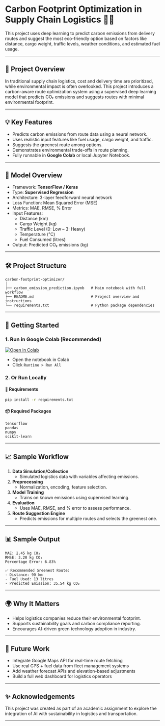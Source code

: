 # Carbon Footprint Optimization in Supply Chain Logistics 🌱🚚

This project uses deep learning to predict carbon emissions from delivery routes and suggest the most eco-friendly option based on factors like distance, cargo weight, traffic levels, weather conditions, and estimated fuel usage.

---

## 📌 Project Overview

In traditional supply chain logistics, cost and delivery time are prioritized, while environmental impact is often overlooked. This project introduces a carbon-aware route optimization system using a supervised deep learning model that predicts CO₂ emissions and suggests routes with minimal environmental footprint.

---

## 💡 Key Features

- Predicts carbon emissions from route data using a neural network.
- Uses realistic input features like fuel usage, cargo weight, and traffic.
- Suggests the greenest route among options.
- Demonstrates environmental trade-offs in route planning.
- Fully runnable in **Google Colab** or local Jupyter Notebook.

---

## 🧠 Model Overview

- Framework: **TensorFlow / Keras**
- Type: **Supervised Regression**
- Architecture: 3-layer feedforward neural network
- Loss Function: Mean Squared Error (MSE)
- Metrics: MAE, RMSE, % Error
- Input Features:
  - Distance (km)
  - Cargo Weight (kg)
  - Traffic Level (0: Low – 3: Heavy)
  - Temperature (°C)
  - Fuel Consumed (litres)
- Output: Predicted CO₂ emissions (kg)

---

## 🛠️ Project Structure

```
carbon-footprint-optimizer/
│
├── carbon_emission_prediction.ipynb   # Main notebook with full workflow
├── README.md                          # Project overview and instructions
└── requirements.txt                   # Python package dependencies
```

---

## 🚀 Getting Started

### 1. Run in Google Colab (Recommended)
[![Open In Colab](https://colab.research.google.com/assets/colab-badge.svg)](https://colab.research.google.com/)

- Open the notebook in Colab
- Click `Runtime > Run All`

### 2. Or Run Locally

#### 🔧 Requirements

```bash
pip install -r requirements.txt
```

#### 📦 Required Packages

```
tensorflow
pandas
numpy
scikit-learn
```

---

## 📈 Sample Workflow

1. **Data Simulation/Collection**
   - Simulated logistics data with variables affecting emissions.
2. **Preprocessing**
   - Normalization, encoding, feature selection.
3. **Model Training**
   - Trains on known emissions using supervised learning.
4. **Evaluation**
   - Uses MAE, RMSE, and % error to assess performance.
5. **Route Suggestion Engine**
   - Predicts emissions for multiple routes and selects the greenest one.

---

## 📊 Sample Output

```
MAE: 2.45 kg CO₂
RMSE: 3.20 kg CO₂
Percentage Error: 6.83%

✅ Recommended Greenest Route:
- Distance: 90 km
- Fuel Used: 13 litres
- Predicted Emission: 35.54 kg CO₂
```

---

## 🌍 Why It Matters

- Helps logistics companies reduce their environmental footprint.
- Supports sustainability goals and carbon compliance reporting.
- Encourages AI-driven green technology adoption in industry.

---

## 🧩 Future Work

- Integrate Google Maps API for real-time route fetching
- Use real GPS + fuel data from fleet management systems
- Add weather forecast APIs and elevation-based adjustments
- Build a full web dashboard for logistics operators

---

## ✨ Acknowledgements

This project was created as part of an academic assignment to explore the integration of AI with sustainability in logistics and transportation.

---
